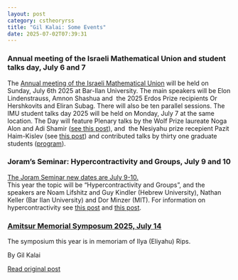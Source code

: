 ```yaml
---
layout: post
category: cstheoryrss
title: "Gil Kalai: Some Events"
date: 2025-07-02T07:39:31
---
```


### Annual meeting of the Israeli Mathematical Union and student talks day, July 6 and 7

The [Annual meeting of the Israeli Mathematical Union](https://www.imu.org.il/imu-meeting-2025) will be held on Sunday, July 6th 2025 at Bar-Ilan University. The main speakers will be Elon Lindenstrauss, Amnon Shashua and  the 2025 Erdos Prize recipients Or Hershkovits and Eliran Subag. There will also be ten parallel sessions. The IMU student talks day 2025 will be held on Monday, July 7 at the same location. The Day will feature Plenary talks by the Wolf Prize laureate Noga Alon and Adi Shamir ([see this post](https://gilkalai.wordpress.com/2024/07/07/noga-alon-and-adi-shamir-won-the-2024-wolf-prize/)), and  the Nesiyahu prize recepient Pazit Haim-Kislev (see [this post](https://gilkalai.wordpress.com/2024/09/23/viterbos-conjecture-was-refuted-by-pazit-haim-kislev-and-yaron-ostrover/)) and contributed talks by thirty one graduate students ([program](http://chrome-extension://efaidnbmnnnibpcajpcglclefindmkaj/https://www.imu.org.il/_files/ugd/24b24c_9549c0b72e014f7daadde556b1969412.pdf)).

### Joram’s Seminar: Hypercontractivity and Groups, July 9 and 10

[The Joram Seminar new dates are July 9-10.](https://mathematics.huji.ac.il/node/3198412)  
This year the topic will be “Hypercontractivity and Groups”, and the speakers are Noam Lifshitz and Guy Kindler (Hebrew University), Nathan Keller (Bar Ilan University) and Dor Minzer (MIT). For information on hypercontractivity see [this post](https://gilkalai.wordpress.com/2020/05/08/to-cheer-you-up-in-difficult-times-3-a-guest-post-by-noam-lifshitz-on-the-new-hypercontractivity-inequality-of-peter-keevash-noam-lifshitz-eoin-long-and-dor-minzer/) and [this post](https://gilkalai.wordpress.com/2020/07/24/noam-lifshitz-a-new-hypercontractivity-inequality-the-proof/).

### [Amitsur Memorial Symposum 2025, July 14](https://math.huji.ac.il/~parzan/Amitsur)

The symposium this year is in memoriam of Ilya (Eliyahu) Rips.

By Gil Kalai

[Read original post](https://gilkalai.wordpress.com/2025/07/02/some-events/)
